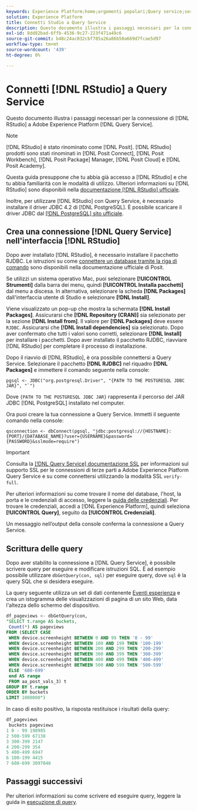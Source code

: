 ```yaml
---
keywords: Experience Platform;home;argomenti popolari;Query service;servizio query;RStudio;rstudio;connect to query service;
solution: Experience Platform
title: Connetti Studio a Query Service
description: Questo documento illustra i passaggi necessari per la connessione di R Studio a Adobe Experience Platform Query Service.
exl-id: 8dd82bad-6ffb-4536-9c27-223f471a49c6
source-git-commit: b48c24ac032cbf785a26a86b50a669d7fcae5d97
workflow-type: tm+mt
source-wordcount: '439'
ht-degree: 0%

---
```


# Connetti [!DNL RStudio] a Query Service

Questo documento illustra i passaggi necessari per la connessione di [!DNL RStudio] a Adobe Experience Platform [!DNL Query Service].

>[!NOTE]
>
> [!DNL RStudio] è stato rinominato come [!DNL Posit]. [!DNL RStudio] prodotti sono stati rinominati in [!DNL Posit Connect], [!DNL Posit Workbench], [!DNL Posit Package] Manager, [!DNL Posit Cloud] e [!DNL Posit Academy].
>
> Questa guida presuppone che tu abbia già accesso a [!DNL RStudio] e che tu abbia familiarità con le modalità di utilizzo. Ulteriori informazioni su [!DNL RStudio] sono disponibili nella [documentazione [!DNL RStudio] ufficiale](https://rstudio.com/products/rstudio/).
> 
> Inoltre, per utilizzare [!DNL RStudio] con Query Service, è necessario installare il driver JDBC 4.2 di [!DNL PostgreSQL]. È possibile scaricare il driver JDBC dal [[!DNL PostgreSQL] sito ufficiale](https://jdbc.postgresql.org/download/).

## Crea una connessione [!DNL Query Service] nell&#39;interfaccia [!DNL RStudio]

Dopo aver installato [!DNL RStudio], è necessario installare il pacchetto RJDBC. Le istruzioni su come [connettere un database tramite la riga di comando](https://solutions.posit.co/connections/db/best-practices/drivers/#connecting-to-a-database-in-r) sono disponibili nella documentazione ufficiale di Posit.

Se utilizzi un sistema operativo Mac, puoi selezionare **[!UICONTROL Strumenti]** dalla barra dei menu, quindi **[!UICONTROL Installa pacchetti]** dal menu a discesa. In alternativa, selezionare la scheda **[!DNL Packages]** dall&#39;interfaccia utente di Studio e selezionare **[!DNL Install]**.

Viene visualizzato un pop-up che mostra la schermata **[!DNL Install Packages]**. Assicurarsi che **[!DNL Repository (CRAN)]** sia selezionato per la sezione **[!DNL Install from]**. Il valore per **[!DNL Packages]** deve essere `RJDBC`. Assicurarsi che **[!DNL Install dependencies]** sia selezionato. Dopo aver confermato che tutti i valori sono corretti, selezionare **[!DNL Install]** per installare i pacchetti. Dopo aver installato il pacchetto RJDBC, riavviare [!DNL RStudio] per completare il processo di installazione.

Dopo il riavvio di [!DNL RStudio], è ora possibile connettersi a Query Service. Selezionare il pacchetto **[!DNL RJDBC]** nel riquadro **[!DNL Packages]** e immettere il comando seguente nella console:

```console
pgsql <- JDBC("org.postgresql.Driver", "{PATH TO THE POSTGRESQL JDBC JAR}", "`")
```

Dove `{PATH TO THE POSTGRESQL JDBC JAR}` rappresenta il percorso del JAR JDBC [!DNL PostgreSQL] installato nel computer.

Ora puoi creare la tua connessione a Query Service. Immetti il seguente comando nella console:

```console
qsconnection <- dbConnect(pgsql, "jdbc:postgresql://{HOSTNAME}:{PORT}/{DATABASE_NAME}?user={USERNAME}&password={PASSWORD}&sslmode=require")
```

>[!IMPORTANT]
>
>Consulta la [[!DNL Query Service] documentazione SSL](./ssl-modes.md) per informazioni sul supporto SSL per le connessioni di terze parti a Adobe Experience Platform Query Service e su come connettersi utilizzando la modalità SSL `verify-full`.

Per ulteriori informazioni su come trovare il nome del database, l&#39;host, la porta e le credenziali di accesso, leggere la [guida delle credenziali](../ui/credentials.md). Per trovare le credenziali, accedi a [!DNL Experience Platform], quindi seleziona **[!UICONTROL Query]**, seguito da **[!UICONTROL Credenziali]**.

Un messaggio nell’output della console conferma la connessione a Query Service.

## Scrittura delle query

Dopo aver stabilito la connessione a [!DNL Query Service], è possibile scrivere query per eseguire e modificare istruzioni SQL. È ad esempio possibile utilizzare `dbGetQuery(con, sql)` per eseguire query, dove `sql` è la query SQL che si desidera eseguire.

La query seguente utilizza un set di dati contenente [Eventi esperienza](../../xdm/classes/experienceevent.md) e crea un istogramma delle visualizzazioni di pagina di un sito Web, data l&#39;altezza dello schermo del dispositivo.

```sql
df_pageviews <- dbGetQuery(con,
"SELECT t.range AS buckets, 
 Count(*) AS pageviews 
FROM (SELECT CASE 
 WHEN device.screenheight BETWEEN 0 AND 99 THEN '0 - 99' 
 WHEN device.screenheight BETWEEN 100 AND 199 THEN '100-199' 
 WHEN device.screenheight BETWEEN 200 AND 299 THEN '200-299' 
 WHEN device.screenheight BETWEEN 300 AND 399 THEN '300-399' 
 WHEN device.screenheight BETWEEN 400 AND 499 THEN '400-499' 
 WHEN device.screenheight BETWEEN 500 AND 599 THEN '500-599' 
 ELSE '600-699' 
 end AS range 
 FROM aa_post_vals_3) t 
GROUP BY t.range 
ORDER BY buckets 
LIMIT 1000000")
```

In caso di esito positivo, la risposta restituisce i risultati della query:

```r
df_pageviews
 buckets pageviews
1 0 - 99 198985
2 500-599 67138
3 300-399 2147
4 200-299 354
5 400-499 6947
6 100-199 4415
7 600-699 3097040
```

## Passaggi successivi

Per ulteriori informazioni su come scrivere ed eseguire query, leggere la guida in [esecuzione di query](../best-practices/writing-queries.md).
